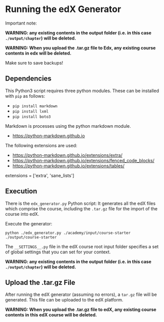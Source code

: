 # Running the edX Generator

Important note:

**WARNING: any existing contents in the output folder (i.e. in this case `./output/chapter`) will be deleted.**

**WARNING: When you upload the .tar.gz file to Edx, any existing course contents in edx will be deleted.**

Make sure to save backups!

## Dependencies

This Python3 script requires three python modules. These can be installed with `pip` as follows:

* `pip install markdown`
* `pip install lxml`
* `pip install boto3`

Markdown is processes using the python markdown module.
- https://python-markdown.github.io

The following extensions are used:
- https://python-markdown.github.io/extensions/extra/
- https://python-markdown.github.io/extensions/fenced_code_blocks/
- https://python-markdown.github.io/extensions/tables/

extensions = ['extra', 'sane_lists']

## Execution

There is the `edx_generator.py` Python script:
It generates all the edX files which comprise the course, including the `.tar.gz` file for the import of the course into edX.

Execute the generator:
```
python ./edx_generator.py ./academy/input/course-starter ./output/course-starter
```

The `__SETTINGS__.py` file in the edX course root input folder specifies a set of global settings that you can set for your context. 

**WARNING: any existing contents in the output folder (i.e. in this case `./output/chapter`) will be deleted.**

## Upload the .tar.gz File

After running the edX generator (assuming no errors), a `tar.gz` file will be generated. This file can be uploaded to the edX platform.

**WARNING: When you upload the .tar.gz file to edX, any existing course contents in this edX course will be deleted.**
